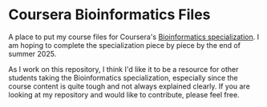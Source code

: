 # Coursera Bioinformatics Files

A place to put my course files for Coursera's [Bioinformatics specialization](https://www.coursera.org/specializations/bioinformatics). I am hoping to complete the specialization piece by piece by the end of summer 2025.

As I work on this repository, I think I'd like it to be a resource for other students taking the Bioinformatics specialization, especially since the course content is quite tough and not always explained clearly. If you are looking at my repository and would like to contribute, please feel free.
